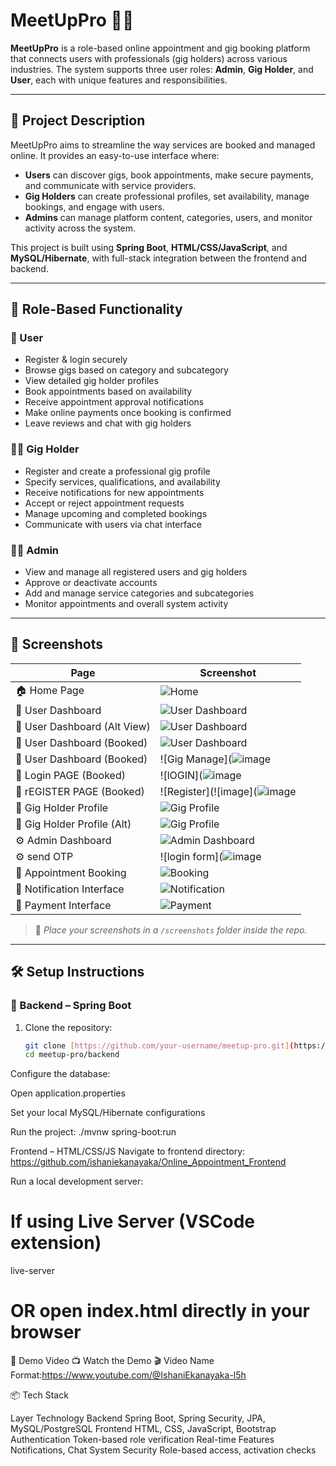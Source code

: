 # MeetUpPro 💼✨

**MeetUpPro** is a role-based online appointment and gig booking platform that connects users with professionals (gig holders) across various industries. The system supports three user roles: **Admin**, **Gig Holder**, and **User**, each with unique features and responsibilities.

---

## 🚀 Project Description

MeetUpPro aims to streamline the way services are booked and managed online. It provides an easy-to-use interface where:

- **Users** can discover gigs, book appointments, make secure payments, and communicate with service providers.
- **Gig Holders** can create professional profiles, set availability, manage bookings, and engage with users.
- **Admins** can manage platform content, categories, users, and monitor activity across the system.

This project is built using **Spring Boot**, **HTML/CSS/JavaScript**, and **MySQL/Hibernate**, with full-stack integration between the frontend and backend.

---

## 🔐 Role-Based Functionality

### 👤 User
- Register & login securely
- Browse gigs based on category and subcategory
- View detailed gig holder profiles
- Book appointments based on availability
- Receive appointment approval notifications
- Make online payments once booking is confirmed
- Leave reviews and chat with gig holders

### 🧑‍💼 Gig Holder
- Register and create a professional gig profile
- Specify services, qualifications, and availability
- Receive notifications for new appointments
- Accept or reject appointment requests
- Manage upcoming and completed bookings
- Communicate with users via chat interface

### 👨‍💼 Admin
- View and manage all registered users and gig holders
- Approve or deactivate accounts
- Add and manage service categories and subcategories
- Monitor appointments and overall system activity

---

## 📸 Screenshots

| Page | Screenshot |
|------|------------|
| 🏠 Home Page | ![Home](https://github.com/user-attachments/assets/dbb47a26-fc43-4044-ba3a-604f46371659) |
| 👤 User Dashboard | ![User Dashboard](https://github.com/user-attachments/assets/26ac6e55-5461-4554-bcbf-05a9f4d525bf) |
| 👤 User Dashboard (Alt View) | ![User Dashboard](https://github.com/user-attachments/assets/b0b9828f-68fa-4f7f-8dc9-38f23e8cd2ea) |
| 👤 User Dashboard (Booked) | ![User Dashboard](https://github.com/user-attachments/assets/05eea35d-91a2-490d-8c13-c495b707015e) |
| 👤 User Dashboard (Booked) | ![Gig Manage](![image](https://github.com/user-attachments/assets/382a6382-1aab-42b6-b4fc-7a3d0942f3e8) |
| 👤 Login PAGE (Booked) | ![lOGIN](![image](https://github.com/user-attachments/assets/cfa28d41-c188-4992-8b90-fb15fe213f0a) |
| 👤 rEGISTER PAGE (Booked) | ![Register](![image](![image](https://github.com/user-attachments/assets/f7f6aae2-6dad-4358-9abd-746ef8fd1bf7) |
| 🎯 Gig Holder Profile | ![Gig Profile](https://github.com/user-attachments/assets/bd40b582-8f88-4c4d-a2fc-cb29f4292a83) |
| 🎯 Gig Holder Profile (Alt) | ![Gig Profile](https://github.com/user-attachments/assets/861fe00f-6f98-432f-afa2-0aa6f874faa8) |
| ⚙️ Admin Dashboard | ![Admin Dashboard](https://github.com/user-attachments/assets/7620c1d7-fc0e-46f9-abc5-ebec81a95d5c) |
| ⚙️ send OTP | ![login form](![image](https://github.com/user-attachments/assets/f167801b-6e59-4591-9d65-5abfffb7881f)|
| 📅 Appointment Booking | ![Booking](https://github.com/user-attachments/assets/0f42e489-354c-4b61-8bab-0c521e407cfb) |
| 💬 Notification Interface | ![Notification](https://github.com/user-attachments/assets/679752be-66de-4eba-9597-28e2e08bd3bf) |
| 💸 Payment Interface | ![Payment](https://github.com/user-attachments/assets/1667aefe-6caa-45f5-b447-d50ca41e8365) |

> 📁 *Place your screenshots in a `/screenshots` folder inside the repo.*

---

## 🛠️ Setup Instructions

### 🔧 Backend – Spring Boot

1. Clone the repository:
   ```bash
   git clone [https://github.com/your-username/meetup-pro.git](https://github.com/ishaniekanayaka/Online_Appointment_PlatForm)
   cd meetup-pro/backend

Configure the database:

Open application.properties

Set your local MySQL/Hibernate configurations

Run the project: ./mvnw spring-boot:run

Frontend – HTML/CSS/JS
Navigate to frontend directory: https://github.com/ishaniekanayaka/Online_Appointment_Frontend


Run a local development server:
# If using Live Server (VSCode extension)
live-server
# OR open index.html directly in your browser

🎥 Demo Video
📺 Watch the Demo
🎬 Video Name Format:https://www.youtube.com/@IshaniEkanayaka-l5h

📦 Tech Stack

Layer	Technology
Backend	Spring Boot, Spring Security, JPA, MySQL/PostgreSQL
Frontend	HTML, CSS, JavaScript, Bootstrap
Authentication	Token-based role verification
Real-time Features	Notifications, Chat System
Security	Role-based access, activation checks

